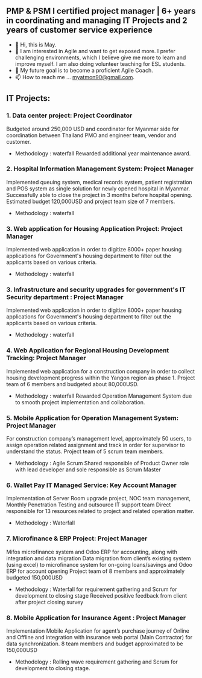## PMP & PSM I certified project manager | 6+ years in coordinating and managing IT Projects and 2 years of customer service experience


- 👋 Hi, this is May.
- 👀 I am interested in Agile and want to get exposed more. I prefer challenging environments, which I believe give me more to learn and improve myself. I am also doing volunteer teaching for ESL students.
- 💞️ My future goal is to become a proficient Agile Coach.
- 📫 How to reach me ... myatmon90@gmail.com.

## IT Projects:
### 1. Data center project: Project Coordinator
Budgeted around 250,000 USD and coordinator for Myanmar side for coordination between Thailand PMO and engineer team, vendor and customer. 
- Methodology : waterfall
Rewarded additional year maintenance award. 

### 2. Hospital Information Management System: Project Manager 
Implemented queuing system, medical records system, patient registration and POS system as single solution for newly opened hospital in Myanmar. 
Successfully able to close the project in 3 months before hospital opening.
Estimated budget 120,000USD and project team size of 7 members.
- Methodology : waterfall

### 3. Web application for Housing Application Project: Project Manager
Implemented web application in order to digitize 8000+ paper housing applications for Government's housing department to filter out the applicants based on various criteria. 
- Methodology : waterfall

### 3. Infrastructure and security upgrades for government's IT Security department : Project Manager
Implemented web application in order to digitize 8000+ paper housing applications for Government's housing department to filter out the applicants based on various criteria. 
- Methodology : waterfall

### 4. Web Application for Regional Housing Development Tracking: Project Manager
Implemented web application for a construction company in order to collect housing development progress within the Yangon region as phase 1. 
Project team of 6 members and budgeted about 80,000USD. 
- Methodology : waterfall
Rewarded Operation Management System due to smooth project implementation and collaboration. 

### 5. Mobile Application for Operation Management System: Project Manager
For construction company’s management level, approximately 50 users, to assign operation related assignment and track in order for supervisor to understand the status. 
Project team of 5 scrum team members.
- Methodology : Agile Scrum
Shared responsible of Product Owner role with lead developer and sole responsible as Scrum Master

### 6. Wallet Pay IT Managed Service: Key Account Manager
Implementation of Server Room upgrade project, NOC team management, Monthly Penetration Testing and outsource IT support team
Direct responsible for 13 resources related to project and related operation matter. 
- Methodology : Waterfall

### 7. Microfinance & ERP Project:  Project Manager
Mifos microfinance system and Odoo ERP for accounting, along with integration and data migration 
Data migration from client’s existing system (using excel) to microfinance system for on-going loans/savings and Odoo ERP for account opening
Project team of 8 members and approximately budgeted 150,000USD 
- Methodology : Waterfall for requirement gathering and Scrum for development to closing stage
Received positive feedback from client after project closing survey 

### 8. Mobile Application for Insurance Agent : Project Manager
Implementation Mobile Application for agent’s purchase journey of Online and Offline and integration with insurance web portal (Main Contractor) for data synchronization. 
8 team members and budget approximated to be 150,000USD
- Methodology : Rolling wave requirement gathering and Scrum for development to closing stage.
